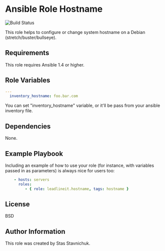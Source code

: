 # Ansible Role Hostname

![Build Status](https://github.com/leadlineit/ansible-role-hostname/actions/workflows/ansible-galaxy-ci.yml/badge.svg)

This role helps to configure or change system hostname on a Debian (stretch/buster/bullseye).

Requirements
------------

This role requires Ansible 1.4 or higher.

Role Variables
--------------

```yaml
---
  inventory_hostname: foo.bar.com
```
You can set "inventory_hostname" variable, or it'll be pass from your ansible inventory file.

Dependencies
------------

None.

Example Playbook
----------------

Including an example of how to use your role (for instance, with variables passed in as parameters) is always nice for users too:

```yaml
    - hosts: servers
      roles:
         - { role: leadlineit.hostname, tags: hostname }
```

License
-------

BSD

Author Information
------------------

This role was created by Stas Stavnichuk.
